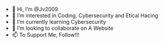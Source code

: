 - 👋 Hi, I’m @Jv2009
- 👀 I’m interested in Coding, Cybersecurity and Etical Hacing
- 🌱 I’m currently learning Cybersecurity
- 💞️ I’m looking to collaborate on A Website
- 📫 To Support Me, Follow!!!

<!---
Jv2009/Jv2009 is a ✨ special ✨ repository because its `README.md` (this file) appears on your GitHub profile.
You can click the Preview link to take a look at your changes.
--->
